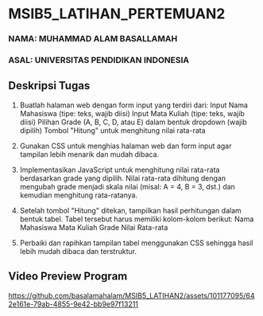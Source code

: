 # MSIB5_LATIHAN_PERTEMUAN2
### NAMA: MUHAMMAD ALAM BASALLAMAH
### ASAL: UNIVERSITAS PENDIDIKAN INDONESIA

## Deskripsi Tugas
1. Buatlah halaman web dengan form input yang terdiri dari:
Input Nama Mahasiswa (tipe: teks, wajib diisi)
Input Mata Kuliah (tipe: teks, wajib diisi)
Pilihan Grade (A, B, C, D, atau E) dalam bentuk dropdown (wajib dipilih)
Tombol "Hitung" untuk menghitung nilai rata-rata

3. Gunakan CSS untuk menghias halaman web dan form input agar tampilan lebih menarik dan mudah dibaca.

4. Implementasikan JavaScript untuk menghitung nilai rata-rata berdasarkan grade yang dipilih. Nilai rata-rata dihitung dengan mengubah grade menjadi skala nilai (misal: A = 4, B = 3, dst.) dan kemudian menghitung rata-ratanya.

5. Setelah tombol "Hitung" ditekan, tampilkan hasil perhitungan dalam bentuk tabel. Tabel tersebut harus memiliki kolom-kolom berikut:
Nama Mahasiswa
Mata Kuliah
Grade
Nilai Rata-rata
6. Perbaiki dan rapihkan tampilan tabel menggunakan CSS sehingga hasil lebih mudah dibaca dan terstruktur.

## Video Preview Program

https://github.com/basalamahalam/MSIB5_LATIHAN2/assets/101177095/642e161e-79ab-4855-9e42-bb9e97f13211



